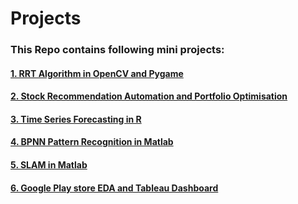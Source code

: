 # Projects

### This Repo contains following mini projects:
#### [1. RRT Algorithm in OpenCV and Pygame](https://github.com/ujwalnaik11/Projects/tree/master/RRT%20algorithm)
#### [2. Stock Recommendation Automation and Portfolio Optimisation](https://github.com/ujwalnaik11/Projects/tree/master/Stock%20Recommendation%20Automation)
#### [3. Time Series Forecasting in R](https://github.com/ujwalnaik11/Projects/tree/master/Time%20Series%20Forecasting%20in%20R)
#### [4. BPNN Pattern Recognition in Matlab](https://github.com/ujwalnaik11/Projects/tree/master/matlab/BPNN-Pattern-Recognition)
#### [5. SLAM in Matlab](https://github.com/ujwalnaik11/Projects/tree/master/matlab/slam)
#### [6. Google Play store EDA and Tableau Dashboard ](https://github.com/ujwalnaik11/Projects/tree/master/EDA_google_play_store)

